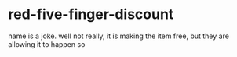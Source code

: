 # red-five-finger-discount
 name is a joke. well not really, it is making the item free, but they are allowing it to happen so

